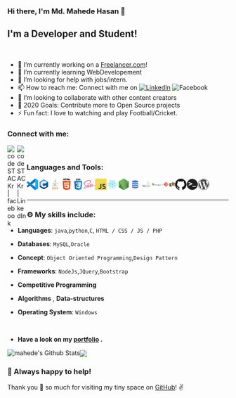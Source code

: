 ### Hi there, I'm Md. Mahede Hasan 👋

## I'm a Developer  and Student!

<img src="https://komarev.com/ghpvc/?username=Mahede182&style=flat-square&color=blue" alt=""/>

- 🔭 I’m currently working on a [Freelancer.com](https://www.freelancer.com/u/mahedeobject)!
- 🌱 I’m currently learning WebDevelopement
- 🤔 I’m looking for help with jobs/intern.
- 📫 How to reach me: Connect with me on [![LinkedIn](https://img.shields.io/static/v1.svg?label=LinkedIn&message=@Mahede&logo=linkedin&style=flat&color=#191919)]([linkledin])
 ![Facebook](https://img.shields.io/static/v1.svg?label=facebook&message=@MhMahede&logo=facebook&style=flat&color=#333)
- 👯 I’m looking to collaborate with other content creators
- 🥅 2020 Goals: Contribute more to Open Source projects
- ⚡ Fun fact: I love to watching and play Football/Cricket.

### Connect with me:


[<img align="left" alt="codeSTACKr | facebook" width="22px" src="https://cdn.jsdelivr.net/npm/simple-icons@v3/icons/facebook.svg" />][facebook]
[<img align="left" alt="codeSTACKr | LinkedIn" width="22px" src="https://cdn.jsdelivr.net/npm/simple-icons@v3/icons/linkedin.svg" />][linkedin]

<br />

### Languages and Tools:

<img align="left" alt="Visual Studio Code" width="26px" src="https://raw.githubusercontent.com/github/explore/80688e429a7d4ef2fca1e82350fe8e3517d3494d/topics/visual-studio-code/visual-studio-code.png" />
<img align="left" alt="C" width="26px" src="https://raw.githubusercontent.com/github/explore/80688e429a7d4ef2fca1e82350fe8e3517d3494d/topics/c/c.png" />
<img align="left" alt="Java" width="26px" src="https://raw.githubusercontent.com/github/explore/80688e429a7d4ef2fca1e82350fe8e3517d3494d/topics/java/java.png" />
<img align="left" alt="HTML5" width="26px" src="https://raw.githubusercontent.com/github/explore/80688e429a7d4ef2fca1e82350fe8e3517d3494d/topics/html/html.png" />
<img align="left" alt="CSS3" width="26px" src="https://raw.githubusercontent.com/github/explore/80688e429a7d4ef2fca1e82350fe8e3517d3494d/topics/css/css.png" />
<img align="left" alt="Sass" width="26px" src="https://raw.githubusercontent.com/github/explore/80688e429a7d4ef2fca1e82350fe8e3517d3494d/topics/sass/sass.png" />
<img align="left" alt="JavaScript" width="26px" src="https://raw.githubusercontent.com/github/explore/80688e429a7d4ef2fca1e82350fe8e3517d3494d/topics/javascript/javascript.png" />
<img align="left" alt="React" width="26px" src="https://raw.githubusercontent.com/github/explore/80688e429a7d4ef2fca1e82350fe8e3517d3494d/topics/react/react.png" />
<img align="left" alt="Node.js" width="26px" src="https://raw.githubusercontent.com/github/explore/80688e429a7d4ef2fca1e82350fe8e3517d3494d/topics/nodejs/nodejs.png" />
<img align="left" alt="SQL" width="26px" src="https://raw.githubusercontent.com/github/explore/80688e429a7d4ef2fca1e82350fe8e3517d3494d/topics/sql/sql.png" />
<img align="left" alt="MySQL" width="26px" src="https://raw.githubusercontent.com/github/explore/80688e429a7d4ef2fca1e82350fe8e3517d3494d/topics/mysql/mysql.png" />
<img align="left" alt="MongoDB" width="26px" src="https://raw.githubusercontent.com/github/explore/80688e429a7d4ef2fca1e82350fe8e3517d3494d/topics/mongodb/mongodb.png" />
<img align="left" alt="Git" width="26px" src="https://raw.githubusercontent.com/github/explore/80688e429a7d4ef2fca1e82350fe8e3517d3494d/topics/git/git.png" />
<img align="left" alt="GitHub" width="26px" src="https://raw.githubusercontent.com/github/explore/78df643247d429f6cc873026c0622819ad797942/topics/github/github.png" />
<img align="left" alt="HTML5" width="26px" src="https://raw.githubusercontent.com/github/explore/80688e429a7d4ef2fca1e82350fe8e3517d3494d/topics/terminal/terminal.png" />
<img align="left" alt="HTML5" width="26px" src="https://raw.githubusercontent.com/github/explore/80688e429a7d4ef2fca1e82350fe8e3517d3494d/topics/wordpress/wordpress.png" />

<br />
<br />

---

### :gear: My skills include:

- **Languages**: `java`,`python`,`C`, `HTML / CSS / JS / PHP`

- **Databases**: `MySQL`,`Oracle`

- **Concept**: `Object Oriented Programming`,`Design Pattern`

- **Frameworks**: `NodeJs`,`JQuery`,`Bootstrap` 

- **Competitive Programming**
    
- **Algorithms** , **Data-structures**

- **Operating System**: `Windows`

 <br/>
 
- **Have a look on my [portfolio](https://mahede182.github.io/) .**

<img align="left" alt="mahede's Github Stats" src="https://github-readme-stats.vercel.app/api?username=mahede182&&show_icons=true&title_color=ffffff&icon_color=232B2B&text_color=ddd&bg_color=DC3D24" />

<img align="center" src="https://github-readme-stats.vercel.app/api/top-langs/?username=mahede182&theme=dark&hide_langs_below=1&&show_icons=true&title_color=ffffff&icon_color=232B2B&text_color=ddd&bg_color=DC3D24" />
<br/>





### :handshake: Always happy to help!


Thank you :hugs: so much for visiting my tiny space on [GitHub](https://github.com/mahede182)! :v:

<br/>

[facebook]: https://facebook.com/md.sikder182
[linkedin]: https://www.linkedin.com/in/md-mahede-567b6418b/


